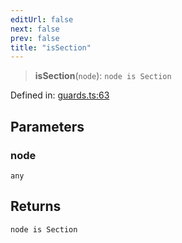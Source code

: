 ```yaml
---
editUrl: false
next: false
prev: false
title: "isSection"
---
```


> **isSection**(`node`): `node is Section`

Defined in: [guards.ts:63](https://github.com/rcs-agents/rcs-lang/blob/89258eb41dbc7637c8bdc8bfc04b38ebfa30409c/packages/ast/src/guards.ts#L63)

## Parameters

### node

`any`

## Returns

`node is Section`
